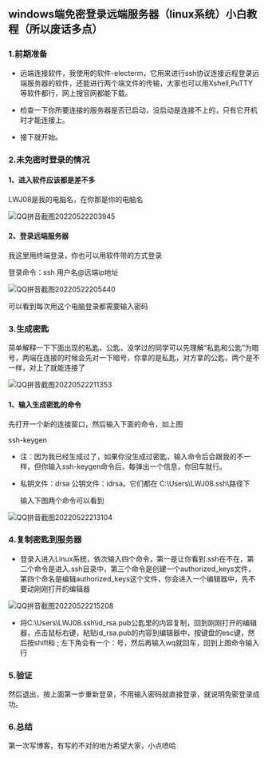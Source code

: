 ## windows端免密登录远端服务器（linux系统）小白教程（所以废话多点）

### 1.前期准备

* 远端连接软件，我使用的软件-electerm，它用来进行ssh协议连接远程登录远端服务器的软件，还能进行两个端文件的传输，大家也可以用Xshell,PuTTY等软件都行，网上搜官网都能下载。
* 检查一下你所要连接的服务器是否已启动，没启动是连接不上的，只有它开机时才能连接上。

* 接下就开始。

### 2.未免密时登录的情况

#### 1、进入软件应该都是差不多

LWJ08是我的电脑名，在你那是你的电脑名

![QQ拼音截图20220522203945](https://tvax1.sinaimg.cn/large/00876kG8gy1h2hh083y6pj30qi0ix43m.jpg)

#### 2、登录远端服务器

我这里用终端登录，你也可以用软件带的方式登录

登录命令：ssh 用户名@远端ip地址

![QQ拼音截图20220522205440](https://tva3.sinaimg.cn/large/00876kG8gy1h2hh75nxiyj31460pk7c0.jpg)

可以看到每次用这个电脑登录都需要输入密码

### 3.生成密匙

简单解释一下下面出现的私匙，公匙，没学过的同学可以先理解“私匙和公匙”为暗号，两端在连接的时候会先对一下暗号，你拿的是私匙，对方拿的公匙，两个是不一样，对上了就能连接了

![QQ拼音截图20220522211353](https://tvax2.sinaimg.cn/large/00876kG8gy1h2hhr5mc36j30xg0mtn37.jpg)

#### 1、输入生成密匙的命令

先打开一个新的连接窗口，然后输入下面的命令，如上图

ssh-keygen

* 注：因为我已经生成过了，如果你没生成过密匙，输入命令后会跟我的不一样，但你输入ssh-keygen命令后，每弹出一个信息，你回车就行。

* 私钥文件：drsa  公钥文件：idrsa。它们都在 C:\Users\LWJ08\.ssh\路径下

  输入下图两个命令可以看到

![QQ拼音截图20220522213104](https://tvax1.sinaimg.cn/large/00876kG8gy1h2hi936ponj31460pk46b.jpg)


### 4.复制密匙到服务器

* 登录入进入Linux系统，依次输入四个命令，第一是让你看到.ssh在不在，第二个命令是进入.ssh目录中，第三个命令是创建一个authorized_keys文件，第四个命名是编辑authorized_keys这个文件，你会进入一个编辑器中，先不要动刚刚打开的编辑器

![QQ拼音截图20220522215208](https://tva2.sinaimg.cn/large/00876kG8gy1h2hiuzc98rj310c0jbdmq.jpg)

* 将C:\Users\LWJ08\.ssh\id_rsa.pub公匙里的内容复制，回到刚刚打开的编辑器，点击鼠标右键，粘贴id_rsa.pub的内容到编辑器中，按键盘的esc键，然后按shifl和 ; 左下角会有一个：号，然后再输入wq就回车，回到上图命令输入行

### 5.验证

  然后退出，按上面第一步重新登录，不用输入密码就直接登录，就说明免密登录成功。

### 6.总结



第一次写博客，有写的不对的地方希望大家，小点喷哈